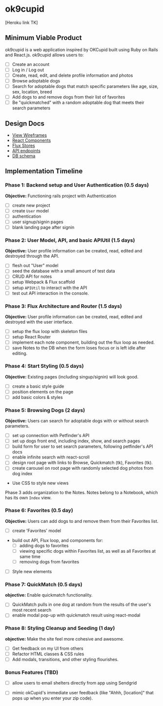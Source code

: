 # ok9cupid

[Heroku link TK]


## Minimum Viable Product

ok9cupid is a web application inspired by OKCupid built using Ruby on Rails
and React.js. ok9cupid allows users to:

<!-- This is a Markdown checklist. Use it to keep track of your
progress. Put an x between the brackets for a checkmark: [x] -->

- [ ] Create an account
- [ ] Log in / Log out
- [ ] Create, read, edit, and delete profile information and photos
- [ ] Browse adoptable dogs
- [ ] Search for adoptable dogs that match specific parameters like age, size, sex, location, breed
- [ ] Add dogs to and remove dogs from their list of favorites
- [ ] Be "quickmatched" with a random adoptable dog that meets their search parameters

## Design Docs
* [View Wireframes][views]
* [React Components][components]
* [Flux Stores][stores]
* [API endpoints][api-endpoints]
* [DB schema][schema]

[views]: ./docs/views.md
[components]: ./docs/components.md
[stores]: ./docs/stores.md
[api-endpoints]: ./docs/api-endpoints.md
[schema]: ./docs/schema.md

## Implementation Timeline

### Phase 1: Backend setup and User Authentication (0.5 days)

**Objective:** Functioning rails project with Authentication

- [ ] create new project
- [ ] create `User` model
- [ ] authentication
- [ ] user signup/signin pages
- [ ] blank landing page after signin

### Phase 2: User Model, API, and basic APIUtil (1.5 days)

**Objective:** User profile information can be created, read, edited and destroyed through
the API.

- [ ] flesh out "User" model
- [ ] seed the database with a small amount of test data
- [ ] CRUD API for notes 
- [ ] setup Webpack & Flux scaffold
- [ ] setup `APIUtil` to interact with the API
- [ ] test out API interaction in the console.

### Phase 3: Flux Architecture and Router (1.5 days)

**Objective:** User profile information can be created, read, edited and destroyed with the
user interface.

- [ ] setup the flux loop with skeleton files
- [ ] setup React Router
- [ ] implement each note component, building out the flux loop as needed.
- [ ] save Notes to the DB when the form loses focus or is left idle
  after editing.

### Phase 4: Start Styling (0.5 days)

**Objective:** Existing pages (including singup/signin) will look good.

- [ ] create a basic style guide
- [ ] position elements on the page
- [ ] add basic colors & styles

### Phase 5: Browsing Dogs (2 days)

**Objective:** Users can search for adoptable dogs with or without search parameters.

- [ ] set up connection with Petfinder's API
- [ ] set up dogs front end, including index, show, and search pages
- [ ] build form for user to set search parameters, following petfinder's API docs
- [ ] enable infinite search with react-scroll
- [ ] design root page with links to Browse, Quickmatch (tk), Favorites (tk). 
- [ ] create carousel on root page with randomly selected dog photos from dog index 
- Use CSS to style new views

Phase 3 adds organization to the Notes. Notes belong to a Notebook,
which has its own `Index` view.

### Phase 6: Favorites (0.5 day)

**Objective:** Users can add dogs to and remove them from their Favorites list. 

- [ ] create 'Favorites' model
- build out API, Flux loop, and components for:
  - [ ] adding dogs to favorites
  - [ ] viewing specific dogs within Favorites list, as well as all Favorites at same time
  - [ ] removing dogs from favorites
- [ ] Style new elements

### Phase 7: QuickMatch (0.5 days)

**objective:** Enable quickmatch functionality. 

- [ ] QuickMatch pulls in one dog at random from the results of the user's most recent search
- [ ] enable modal pop-up with quickmatch result using react-modal

### Phase 8: Styling Cleanup and Seeding (1 day)

**objective:** Make the site feel more cohesive and awesome.

- [ ] Get feedback on my UI from others
- [ ] Refactor HTML classes & CSS rules
- [ ] Add modals, transitions, and other styling flourishes.

### Bonus Features (TBD)
- [ ] allow users to email shelters directly from app using Sendgrid
- [ ] mimic okCupid's immediate user feedback (like "Ahhh, [location]" that pops up when you enter your zip code). 


[phase-one]: ./docs/phases/phase1.md
[phase-two]: ./docs/phases/phase2.md
[phase-three]: ./docs/phases/phase3.md
[phase-four]: ./docs/phases/phase4.md
[phase-five]: ./docs/phases/phase5.md
